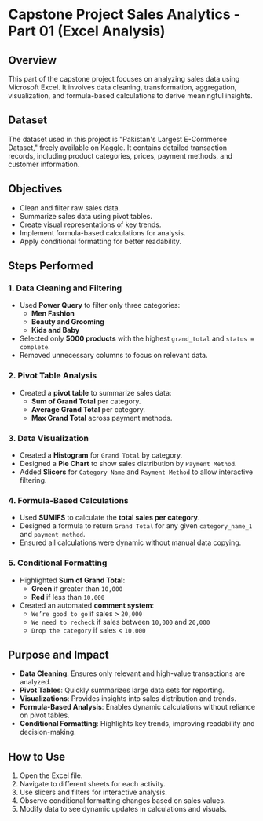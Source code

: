 # Capstone Project Sales Analytics - Part 01 (Excel Analysis)

## Overview
This part of the capstone project focuses on analyzing sales data using Microsoft Excel. It involves data cleaning, transformation, aggregation, visualization, and formula-based calculations to derive meaningful insights. 

## Dataset
The dataset used in this project is "Pakistan's Largest E-Commerce Dataset," freely available on Kaggle. It contains detailed transaction records, including product categories, prices, payment methods, and customer information.

## Objectives
- Clean and filter raw sales data.
- Summarize sales data using pivot tables.
- Create visual representations of key trends.
- Implement formula-based calculations for analysis.
- Apply conditional formatting for better readability.

## Steps Performed
### 1. Data Cleaning and Filtering
- Used **Power Query** to filter only three categories:
  - **Men Fashion**
  - **Beauty and Grooming**
  - **Kids and Baby**
- Selected only **5000 products** with the highest `grand_total` and `status = complete`.
- Removed unnecessary columns to focus on relevant data.

### 2. Pivot Table Analysis
- Created a **pivot table** to summarize sales data:
  - **Sum of Grand Total** per category.
  - **Average Grand Total** per category.
  - **Max Grand Total** across payment methods.

### 3. Data Visualization
- Created a **Histogram** for `Grand Total` by category.
- Designed a **Pie Chart** to show sales distribution by `Payment Method`.
- Added **Slicers** for `Category Name` and `Payment Method` to allow interactive filtering.

### 4. Formula-Based Calculations
- Used **SUMIFS** to calculate the **total sales per category**.
- Designed a formula to return `Grand Total` for any given `category_name_1` and `payment_method`.
- Ensured all calculations were dynamic without manual data copying.

### 5. Conditional Formatting
- Highlighted **Sum of Grand Total**:
  - **Green** if greater than `10,000`
  - **Red** if less than `10,000`
- Created an automated **comment system**:
  - `We’re good to go` if sales > `20,000`
  - `We need to recheck` if sales between `10,000` and `20,000`
  - `Drop the category` if sales < `10,000`

## Purpose and Impact
- **Data Cleaning**: Ensures only relevant and high-value transactions are analyzed.
- **Pivot Tables**: Quickly summarizes large data sets for reporting.
- **Visualizations**: Provides insights into sales distribution and trends.
- **Formula-Based Analysis**: Enables dynamic calculations without reliance on pivot tables.
- **Conditional Formatting**: Highlights key trends, improving readability and decision-making.

## How to Use
1. Open the Excel file.
2. Navigate to different sheets for each activity.
3. Use slicers and filters for interactive analysis.
4. Observe conditional formatting changes based on sales values.
5. Modify data to see dynamic updates in calculations and visuals.



